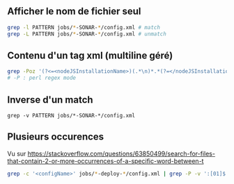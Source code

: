 ## Afficher le nom de fichier seul

```sh
grep -l PATTERN jobs/*-SONAR-*/config.xml # match
grep -L PATTERN jobs/*-SONAR-*/config.xml # unmatch
```

## Contenu d'un tag xml (multiline géré)
```sh
grep -Poz '(?<=<nodeJSInstallationName>)(.*\n)*.*(?=</nodeJSInstallationName>)' *-SONAR-*/config.xml
# -P : perl regex mode
```

## Inverse d'un match

`grep -v PATTERN jobs/*-SONAR-*/config.xml`


## Plusieurs occurences

Vu sur https://stackoverflow.com/questions/63850499/search-for-files-that-contain-2-or-more-occurrences-of-a-specific-word-between-t

```sh
grep -c '<configName>' jobs/*-deploy-*/config.xml | grep -P -v ':[01]$'
```
